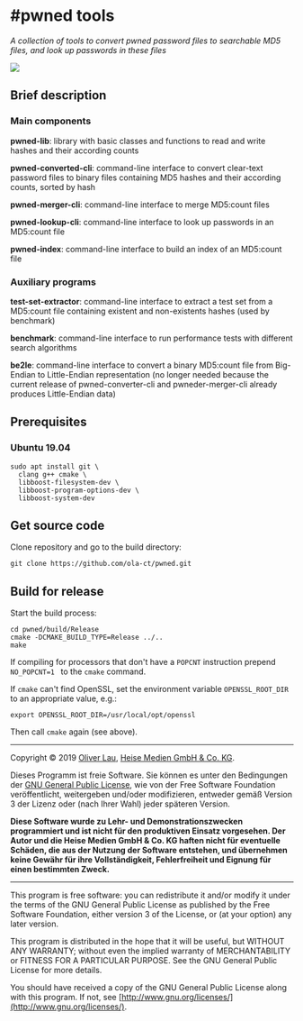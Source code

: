 # #pwned tools

_A collection of tools to convert pwned password files to searchable MD5 files, and look up passwords in these files_

![](https://img.shields.io/github/license/ola-ct/pwned.svg)

## Brief description

### Main components

**pwned-lib**: library with basic classes and functions to read and write hashes and their according counts

**pwned-converted-cli**: command-line interface to convert clear-text password files to binary files containing MD5 hashes and their according counts, sorted by hash

**pwned-merger-cli**: command-line interface to merge MD5:count files

**pwned-lookup-cli**: command-line interface to look up passwords in an MD5:count file

**pwned-index**: command-line interface to build an index of an MD5:count file


### Auxiliary programs

**test-set-extractor**: command-line interface to extract a test set from a MD5:count file containing existent and non-existents hashes (used by benchmark)

**benchmark**: command-line interface to run performance tests with different search algorithms

**be2le**: command-line interface to convert a binary MD5:count file from Big-Endian to Little-Endian representation (no longer needed because the current release of pwned-converter-cli and pwneder-merger-cli already produces Little-Endian data)


## Prerequisites

### Ubuntu 19.04

```
sudo apt install git \
  clang g++ cmake \
  libboost-filesystem-dev \
  libboost-program-options-dev \
  libboost-system-dev
```

## Get source code

Clone repository and go to the build directory:

```
git clone https://github.com/ola-ct/pwned.git
```

## Build for release

Start the build process:

```
cd pwned/build/Release
cmake -DCMAKE_BUILD_TYPE=Release ../..
make
```

If compiling for processors that don't have a `POPCNT` instruction prepend `NO_POPCNT=1 ` to the `cmake` command.

If `cmake` can't find OpenSSL, set the environment variable `OPENSSL_ROOT_DIR` to
an appropriate value, e.g.:

```
export OPENSSL_ROOT_DIR=/usr/local/opt/openssl
```

Then call `cmake` again (see above).


---

Copyright &copy; 2019 [Oliver Lau](mailto:ola@ct.de), [Heise Medien GmbH & Co. KG](http://www.heise.de/).

Dieses Programm ist freie Software. Sie können es unter den Bedingungen der [GNU General Public License](http://www.gnu.org/licenses/gpl-3.0), wie von der Free Software Foundation veröffentlicht, weitergeben und/oder modifizieren, entweder gemäß Version 3 der Lizenz oder (nach Ihrer Wahl) jeder späteren Version.

__Diese Software wurde zu Lehr- und Demonstrationszwecken programmiert und ist nicht für den produktiven Einsatz vorgesehen. Der Autor und die Heise Medien GmbH & Co. KG haften nicht für eventuelle Schäden, die aus der Nutzung der Software entstehen, und übernehmen keine Gewähr für ihre Vollständigkeit, Fehlerfreiheit und Eignung für einen bestimmten Zweck.__

---

This program is free software: you can redistribute it and/or modify it under the terms of the GNU General Public License as published by the Free Software Foundation, either version 3 of the License, or (at your option) any later version.

This program is distributed in the hope that it will be useful, but WITHOUT ANY WARRANTY; without even the implied warranty of MERCHANTABILITY or FITNESS FOR A PARTICULAR PURPOSE.  See the GNU General Public License for more details.

You should have received a copy of the GNU General Public License along with this program. If not, see [http://www.gnu.org/licenses/](http://www.gnu.org/licenses/).
